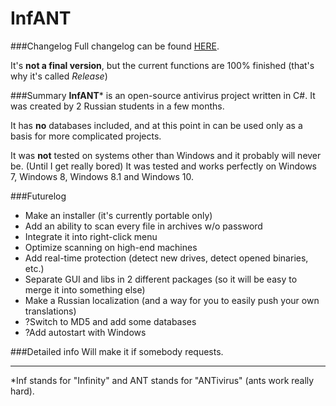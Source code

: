 # InfANT
###Changelog
Full changelog can be found [HERE](http://bitva-pod-moskvoy.ru/_kaspersky/changelog.txt).

It's **not a final version**, but the current functions are 100% finished (that's why it's called *Release*)

###Summary
**InfANT*** is an open-source antivirus project written in C#.
It was created by 2 Russian students in a few months.

It has **no** databases included, and at this point in can be used only as a basis for more complicated projects.

It was **not** tested on systems other than Windows and it probably will never be. (Until I get really bored)
It was tested and works perfectly on Windows 7, Windows 8, Windows 8.1 and Windows 10.

###Futurelog
 * Make an installer (it's currently portable only)
 * Add an ability to scan every file in archives w/o password
 * Integrate it into right-click menu
 * Optimize scanning on high-end machines
 * Add real-time protection (detect new drives, detect opened binaries, etc.)
 * Separate GUI and libs in 2 different packages (so it will be easy to merge it into something else)
 * Make a Russian localization (and a way for you to easily push your own translations)
 * ?Switch to MD5 and add some databases
 * ?Add autostart with Windows
 
###Detailed info
Will make it if somebody requests.

---
*Inf stands for "Infinity" and ANT stands for "ANTivirus" (ants work really hard).

